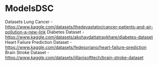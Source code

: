 # ModelsDSC

Datasets
Lung Cancer - https://www.kaggle.com/datasets/thedevastator/cancer-patients-and-air-pollution-a-new-link
Diabetes Dataset - https://www.kaggle.com/datasets/akshaydattatraykhare/diabetes-dataset
Heart Failure Prediction Dataset - https://www.kaggle.com/datasets/fedesoriano/heart-failure-prediction
Brain Stroke Dataset - https://www.kaggle.com/datasets/jillanisofttech/brain-stroke-dataset

